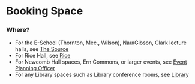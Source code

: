 # Booking Space

### Where?
* For the E-School (Thornton, Mec., Wilson), Nau/Gibson, Clark lecture halls, see [The Source](source/index.md)
* For Rice Hall, see [Rice](rice/index.md)
* For Newcomb Hall spaces, Ern Commons, or larger events, see [Event Planning Officer](epo/index.md)
* For any Library spaces such as Library conference rooms, see [Library](lib/index.md)
